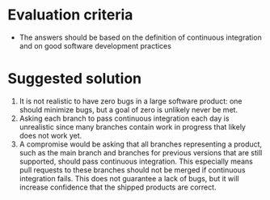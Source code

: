 # Evaluation criteria

- The answers should be based on the definition of continuous integration and on good software development practices


# Suggested solution

1. It is not realistic to have zero bugs in a large software product: one should minimize bugs, but a goal of zero is unlikely never be met. 
2. Asking each branch to pass continuous integration each day is unrealistic since many branches contain work in progress that likely does not work yet.
3. A compromise would be asking that all branches representing a product, such as the main branch and branches for previous versions that are still supported,
   should pass continuous integration. This especially means pull requests to these branches should not be merged if continuous integration fails.
   This does not guarantee a lack of bugs, but it will increase confidence that the shipped products are correct.

